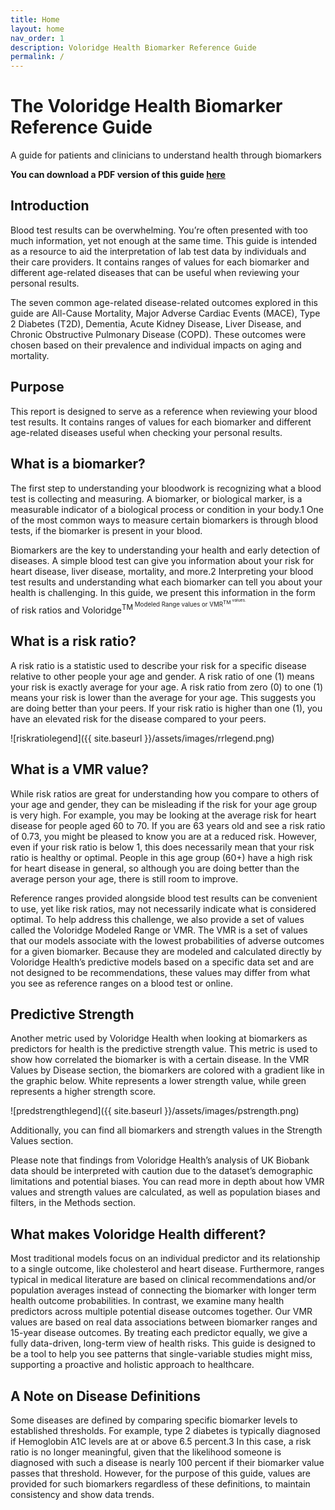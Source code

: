 ```yaml
---
title: Home
layout: home
nav_order: 1
description: Voloridge Health Biomarker Reference Guide
permalink: /
---
```


# The Voloridge Health Biomarker Reference Guide

A guide for patients and clinicians to understand health through biomarkers 

**You can download a PDF version of this guide [here](/assets/biomarker_reference_guide_v1.pdf)**


## Introduction

Blood test results can be overwhelming. You’re often presented with too much information, yet not enough at the same time. This guide is intended as a resource to aid the interpretation of lab test data by individuals and their care providers. It contains ranges of values for each biomarker and different age-related diseases that can be useful when reviewing your personal results. 

The seven common age-related disease-related outcomes explored in this guide are All-Cause Mortality, Major Adverse Cardiac Events (MACE), Type 2 Diabetes (T2D), Dementia, Acute Kidney Disease, Liver Disease, and Chronic Obstructive Pulmonary Disease (COPD). These outcomes were chosen based on their prevalence and individual impacts on aging and mortality. 

## Purpose

This report is designed to serve as a reference when reviewing your blood test results. It contains ranges of values for each biomarker and different age-related diseases useful when checking your personal results.

## What is a biomarker?

The first step to understanding your bloodwork is recognizing what a blood test is collecting and measuring. A biomarker, or biological marker, is a measurable indicator of a biological process or condition in your body.1  One of the most common ways to measure certain biomarkers is through blood tests, if the biomarker is present in your blood. 

Biomarkers are the key to understanding your health and early detection of diseases. A simple blood test can give you information about your risk for heart disease, liver disease, mortality, and more.2 Interpreting your blood test results and understanding what each biomarker can tell you about your health is challenging.  In this guide, we present this information in the form of risk ratios and Voloridge<sup>TM<sup> Modeled Range values or VMR<sup>TM<sup> values. 


## What is a risk ratio?

A risk ratio is a statistic used to describe your risk for a specific disease relative to other people your age and gender. A risk ratio of one (1) means your risk is exactly average for your age. A risk ratio from zero (0) to one (1) means your risk is lower than the average for your age. This suggests you are doing better than your peers. If your risk ratio is higher than one (1), you have an elevated risk for the disease compared to your peers. 

![riskratiolegend]({{ site.baseurl }}/assets/images/rrlegend.png)

## What is a VMR value? 

While risk ratios are great for understanding how you compare to others of your age and gender, they can be misleading if the risk for your age group is very high. For example, you may be looking at the average risk for heart disease for people aged 60 to 70. If you are 63 years old and see a risk ratio of 0.73, you might be pleased to know you are at a reduced risk. However, even if your risk ratio is below 1, this does necessarily mean that your risk ratio is healthy or optimal. People in this age group (60+) have a high risk for heart disease in general, so although you are doing better than the average person your age, there is still room to improve. 

Reference ranges provided alongside blood test results can be convenient to use, yet like risk ratios, may not necessarily indicate what is considered optimal. To help address this challenge, we also provide a set of values called the Voloridge Modeled Range or VMR. The VMR is a set of values that our models associate with the lowest probabilities of adverse outcomes for a given biomarker. Because they are modeled and calculated directly by Voloridge Health’s predictive models based on a specific data set and are not designed to be recommendations, these values may differ from what you see as reference ranges on a blood test or online. 

## Predictive Strength 

Another metric used by Voloridge Health when looking at biomarkers as predictors for health is the predictive strength value. This metric is used to show how correlated the biomarker is with a certain disease. In the VMR Values by Disease section, the biomarkers are colored with a gradient like in the graphic below. White represents a lower strength value, while green represents a higher strength score. 

![predstrengthlegend]({{ site.baseurl }}/assets/images/pstrength.png)

Additionally, you can find all biomarkers and strength values in the Strength Values section. 

Please note that findings from Voloridge Health’s analysis of UK Biobank data should be interpreted with caution due to the dataset’s demographic limitations and potential biases. You can read more in depth about how VMR values and strength values are calculated, as well as population biases and filters, in the Methods section.  

## What makes Voloridge Health different? 

Most traditional models focus on an individual predictor and its relationship to a single outcome, like cholesterol and heart disease. Furthermore, ranges typical in medical literature are based on clinical recommendations and/or population averages instead of connecting the biomarker with longer term health outcome probabilities. In contrast, we examine many health predictors across multiple potential disease outcomes together. Our VMR values are based on real data associations between biomarker ranges and 15-year disease outcomes. By treating each predictor equally, we give a fully data-driven, long-term view of health risks. This guide is designed to be a tool to help you see patterns that single-variable studies might miss, supporting a proactive and holistic approach to healthcare. 

## A Note on Disease Definitions 

Some diseases are defined by comparing specific biomarker levels to established thresholds. For example, type 2 diabetes is typically diagnosed if Hemoglobin A1C levels are at or above 6.5 percent.3 In this case, a risk ratio is no longer meaningful, given that the likelihood someone is diagnosed with such a disease is nearly 100 percent if their biomarker value passes that threshold. However, for the purpose of this guide, values are provided for such biomarkers regardless of these definitions, to maintain consistency and show data trends. 



